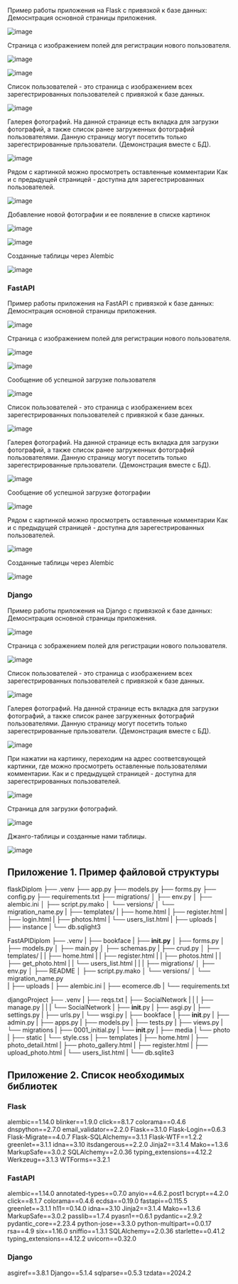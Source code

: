 

Пример работы приложения на Flask с привязкой к базе данных:
Демоснтрация основной страницы приложения.

![image](https://github.com/SergeevSS55/Diplom/blob/main/Flusk_images/Flask_%20main.png)

Страница с изображением полей для регистрации нового пользователя.

![image](https://github.com/SergeevSS55/Diplom/blob/main/Flusk_images/Flask_%20reg.png)

![image](https://github.com/SergeevSS55/Diplom/blob/main/Flusk_images/Flask_%20reg_new.png)

Список пользователей - это страница с изображением всех зарегестрированных пользователей с привязкой к базе данных.

![image](https://github.com/SergeevSS55/Diplom/blob/main/Flusk_images/Flask_%20user_list.png)

Галерея фотографий. На данной странице есть вкладка для загрузки фотографий, а также список ранее загруженных фотографий пользователями.
Данную страницу могут посетить только зарегестрированные прльзователи. (Демонстрация вместе с БД).

![image](https://github.com/SergeevSS55/Diplom/blob/main/Flusk_images/Flask_%20photo_list.png)

Рядом с картинкой можно просмотреть оставленные комментарии
Как и с предыдущей страницей - доступна для зарегестрированных пользователей.

![image](https://github.com/SergeevSS55/Diplom/blob/main/Flusk_images/Flask_%20comment.png)

Добавление новой фотографии и ее появление в списке картинок

![image](https://github.com/SergeevSS55/Diplom/blob/main/Flusk_images/Flask_%20photo_upload.png)


![image](https://github.com/SergeevSS55/Diplom/blob/main/Flusk_images/Flask_%20new_photo.png)


Созданные таблицы через Alembic

![image](https://github.com/SergeevSS55/Diplom/blob/main/Flusk_images/2024-12-23_20-52-25.png)

### **FastAPI**

Пример работы приложения на FastAPI с привязкой к базе данных:
Демоснтрация основной страницы приложения.

![image](https://github.com/SergeevSS55/Diplom/blob/main/FastAPI_images/Fast_API_%20main.png)

Страница с изображением полей для регистрации нового пользователя.

![image](https://github.com/SergeevSS55/Diplom/blob/main/FastAPI_images/Fast_API_%20reg.png)

![image](https://github.com/SergeevSS55/Diplom/blob/main/FastAPI_images/Fast_API_%20reg_new.png)

Сообщение об успешной загрузке пользователя

![image](https://github.com/SergeevSS55/Diplom/blob/main/FastAPI_images/Fast_API_%20user_dict.png)

Список пользователей - это страница с изображением всех зарегестрированных пользователей с привязкой к базе данных.

![image](https://github.com/SergeevSS55/Diplom/blob/main/FastAPI_images/Fast_API_%20user_list.png)

Галерея фотографий. На данной странице есть вкладка для загрузки фотографий, а также список ранее загруженных фотографий пользователями.
Данную страницу могут посетить только зарегестрированные прльзователи. (Демонстрация вместе с БД).

![image](https://github.com/SergeevSS55/Diplom/blob/main/FastAPI_images/Fast_API_%20galery.png)

Сообщение об успешной загрузке фотографии

![image](https://github.com/SergeevSS55/Diplom/blob/main/FastAPI_images/Fast_API_%20photo_dict.png)

Рядом с картинкой можно просмотреть оставленные комментарии
Как и с предыдущей страницей - доступна для зарегестрированных пользователей.

![image](https://github.com/SergeevSS55/Diplom/blob/main/FastAPI_images/Fast_API_%20comments.png)

Созданные таблицы через Alembic

![image](https://github.com/SergeevSS55/Diplom/blob/main/FastAPI_images/Fast_API_db.png)


### **Django**

Пример работы приложения на Django с привязкой к базе данных:
Демоснтрация основной страницы приложения.

![image](https://github.com/SergeevSS55/Diplom/blob/main/Django_photo/dj_app_work%20(2).png)

Страница с зображением полей для регистрации нового пользователя.

![image](https://github.com/SergeevSS55/Diplom/blob/main/Django_photo/dj_app_work%20(1).png)

Список пользователей - это страница с изображением всех зарегестрированных пользователей с привязкой к базе данных.

![image](https://github.com/SergeevSS55/Diplom/blob/main/Django_photo/dj_DB%20(2).png)

Галерея фотографий. На данной странице есть вкладка для загрузки фотографий, а также список ранее загруженных фотографий пользователями.
Данную страницу могут посетить только зарегестрированные прльзователи. (Демонстрация вместе с БД).

![image](https://github.com/SergeevSS55/Diplom/blob/main/Django_photo/dj_DB%20(3).png)

При нажатии на картинку, переходим на адрес соответсвующей картинки, где можно просмотреть оставленные пользователями комментарии.
Как и с предыдущей страницей - доступна для зарегестрированных пользователей.

![image](https://github.com/SergeevSS55/Diplom/blob/main/Django_photo/dj_DB%20(4).png)

Страница для загрузки фотографий.

![image](https://github.com/SergeevSS55/Diplom/blob/main/Django_photo/dj_uploading_photo.png)

Джанго-таблицы и созданные нами таблицы.

![image](https://github.com/SergeevSS55/Diplom/blob/main/Django_photo/dj_DB%20(1).png)


## Приложение 1. Пример файловой структуры

flaskDiplom
├── .venv
├── app.py
├── models.py
├── forms.py
├── config.py
├── requirements.txt
├── migrations/
│     ├── env.py
│     ├── alembic.ini
│     ├── script.py.mako
│     └── versions/
│         └── migration_name.py
|
├── templates/
|     ├── home.html
|     ├── register.html
|     ├── login.html
|     ├── photos.html
|     └── users_list.html
|
├── uploads
|
├── instance
|     └── db.sqlight3


FastAPIDiplom
  ├── .venv
  |
  ├── bookface
  |     ├── __init.py__
  │     ├── forms.py
  │     ├── models.py
  │     ├── main.py
  │     ├── schemas.py
  |     ├── crud.py
  │     ├── templates/
  |     |     ├── home.html
  |     |     ├── register.html
  |     |     ├── photos.html
  |     |     ├── get_photo.html
  |     |     └── users_list.html
  |     |
  |     ├── migrations/
  │           ├── env.py
  │           ├── README
  │           ├── script.py.mako
  │           └── versions/
  │                 └── migration_name.py          
  |
  ├── uploads
  |
  ├── alembic.ini
  |
  ├── ecomerce.db
  |
  └── requirements.txt


djangoProject
 ├── .venv
 |
 ├── reqs.txt
 |
 ├── SocialNetwork
 |    |
 |    ├── manage.py
 |    |
 |    └── SocialNetwork
 |         ├── __init__.py
 |         ├── asgi.py
 |         ├── settings.py
 |         ├── urls.py
 |         └── wsgi.py
 |
 ├── bookface
 |      ├── __init__.py
 |      ├── admin.py
 |      ├── apps.py
 |      ├── models.py
 |      ├── tests.py
 |      ├── views.py
 |      └── migrations
 |           ├── 0001_initial.py
 |           └── __init__.py
 |
 ├── media
 |     └── photo
 |
 ├── static
 |     └── style.css
 |
 ├── templates
 |      ├── home.html
 |      ├── photo_detail.html
 |      ├── photo_gallery.html
 |      ├── register.html
 |      ├── upload_photo.html
 |      └── users_list.html
 |
 └── db.sqlite3

## Приложение 2. Список необходимых библиотек
### **Flаsk**
﻿alembic==1.14.0
blinker==1.9.0
click==8.1.7
colorama==0.4.6
dnspython==2.7.0
email_validator==2.2.0
Flask==3.1.0
Flask-Login==0.6.3
Flask-Migrate==4.0.7
Flask-SQLAlchemy==3.1.1
Flask-WTF==1.2.2
greenlet==3.1.1
idna==3.10
itsdangerous==2.2.0
Jinja2==3.1.4
Mako==1.3.6
MarkupSafe==3.0.2
SQLAlchemy==2.0.36
typing_extensions==4.12.2
Werkzeug==3.1.3
WTForms==3.2.1

### **FastAPI**
﻿alembic==1.14.0
annotated-types==0.7.0
anyio==4.6.2.post1
bcrypt==4.2.0
click==8.1.7
colorama==0.4.6
ecdsa==0.19.0
fastapi==0.115.5
greenlet==3.1.1
h11==0.14.0
idna==3.10
Jinja2==3.1.4
Mako==1.3.6
MarkupSafe==3.0.2
passlib==1.7.4
pyasn1==0.6.1
pydantic==2.9.2
pydantic_core==2.23.4
python-jose==3.3.0
python-multipart==0.0.17
rsa==4.9
six==1.16.0
sniffio==1.3.1
SQLAlchemy==2.0.36
starlette==0.41.2
typing_extensions==4.12.2
uvicorn==0.32.0

### **Django**
﻿asgiref==3.8.1
Django==5.1.4
sqlparse==0.5.3
tzdata==2024.2
